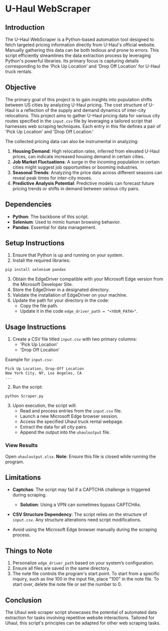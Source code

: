 
# U-Haul WebScraper

## Introduction

The U-Haul WebScraper is a Python-based automation tool designed to fetch targeted pricing information directly from U-Haul's official website. Manually gathering this data can be both tedious and prone to errors. This script efficiently streamlines the data extraction process by leveraging Python's powerful libraries. Its primary focus is capturing details corresponding to the 'Pick Up Location' and 'Drop Off Location' for U-Haul truck rentals.

## Objective

The primary goal of this project is to gain insights into population shifts between US cities by analyzing U-Haul pricing. The cost structure of U-Haul is a reflection of the supply and demand dynamics of inter-city relocations. This project aims to gather U-Haul pricing data for various city routes specified in the `input.csv` file by leveraging a tailored script that harnesses web scraping techniques. Each entry in this file defines a pair of 'Pick Up Location' and 'Drop Off Location.'

The collected pricing data can also be instrumental in analyzing:
1. **Housing Demand**: High relocation rates, inferred from elevated U-Haul prices, can indicate increased housing demand in certain cities.
2. **Job Market Fluctuations**: A surge in the incoming population in certain cities might suggest job opportunities or booming industries.
3. **Seasonal Trends**: Analyzing the price data across different seasons can reveal peak times for inter-city moves.
4. **Predictive Analysis Potential**: Predictive models can forecast future pricing trends or shifts in demand between various city pairs.

## Dependencies

- **Python**: The backbone of this script.
- **Selenium**: Used to mimic human browsing behavior.
- **Pandas**: Essential for data management.

## Setup Instructions

1. Ensure that Python is up and running on your system.
2. Install the required libraries:
```
pip install selenium pandas
```
3. Obtain the EdgeDriver compatible with your Microsoft Edge version from the Microsoft Developer Site.
4. Store the EdgeDriver in a designated directory.
5. Validate the installation of EdgeDriver on your machine.
6. Update the path for your directory in the code:
   - Copy the file path.
   - Update it in the code `edge_driver_path = "<YOUR_PATH>"`.

## Usage Instructions

1. Create a CSV file titled `input.csv` with two primary columns:
   - 'Pick Up Location'
   - 'Drop Off Location'
   
Example for `input.csv`:

```
Pick Up Location, Drop-Off Location
New York City, NY, Los Angeles, CA
...
```

2. Run the script:
```
python Scraper.py
```

3. Upon execution, the script will:
   - Read and process entries from the `input.csv` file.
   - Launch a new Microsoft Edge browser session.
   - Access the specified Uhaul truck rental webpage.
   - Extract the data for all city pairs.
   - Append the output into the `uhauloutput` file.

### View Results

Open `uhauloutput.xlsx`. 
**Note**: Ensure this file is closed while running the program.

## Limitations

- **Captchas**: The script may fail if a CAPTCHA challenge is triggered during scraping.
  - **Solution**: Using a VPN can sometimes bypass CAPTCHAs.
  
- **CSV Structure Dependency**: The script relies on the structure of `input.csv`. Any structure alterations need script modifications.
- Avoid using the Microsoft Edge browser manually during the scraping process.

## Things to Note

1. Personalize `edge_driver_path` based on your system’s configuration.
2. Ensure all files are saved in the same directory.
3. The note file controls the program's start point. To start from a specific inquiry, such as line 100 in the input file, place "100" in the note file. To start over, delete the note file or set the number to 0.

## Conclusion

The Uhaul web scraper script showcases the potential of automated data extraction for tasks involving repetitive website interactions. Tailored for Uhaul, this script's principles can be adapted for other web scraping tasks.
